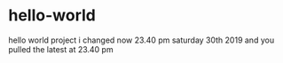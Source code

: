 # hello-world
hello world project
i changed now 23.40 pm saturday 30th 2019
and you pulled the latest at 23.40 pm


